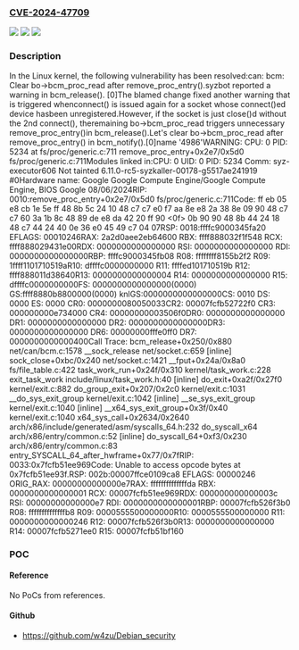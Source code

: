 ### [CVE-2024-47709](https://cve.mitre.org/cgi-bin/cvename.cgi?name=CVE-2024-47709)
![](https://img.shields.io/static/v1?label=Product&message=Linux&color=blue)
![](https://img.shields.io/static/v1?label=Version&message=5c680022c4e2%3C%20f5059fae5ed5%20&color=brighgreen)
![](https://img.shields.io/static/v1?label=Vulnerability&message=n%2Fa&color=brighgreen)

### Description

In the Linux kernel, the following vulnerability has been resolved:can: bcm: Clear bo->bcm_proc_read after remove_proc_entry().syzbot reported a warning in bcm_release(). [0]The blamed change fixed another warning that is triggered whenconnect() is issued again for a socket whose connect()ed device hasbeen unregistered.However, if the socket is just close()d without the 2nd connect(), theremaining bo->bcm_proc_read triggers unnecessary remove_proc_entry()in bcm_release().Let's clear bo->bcm_proc_read after remove_proc_entry() in bcm_notify().[0]name '4986'WARNING: CPU: 0 PID: 5234 at fs/proc/generic.c:711 remove_proc_entry+0x2e7/0x5d0 fs/proc/generic.c:711Modules linked in:CPU: 0 UID: 0 PID: 5234 Comm: syz-executor606 Not tainted 6.11.0-rc5-syzkaller-00178-g5517ae241919 #0Hardware name: Google Google Compute Engine/Google Compute Engine, BIOS Google 08/06/2024RIP: 0010:remove_proc_entry+0x2e7/0x5d0 fs/proc/generic.c:711Code: ff eb 05 e8 cb 1e 5e ff 48 8b 5c 24 10 48 c7 c7 e0 f7 aa 8e e8 2a 38 8e 09 90 48 c7 c7 60 3a 1b 8c 48 89 de e8 da 42 20 ff 90 <0f> 0b 90 90 48 8b 44 24 18 48 c7 44 24 40 0e 36 e0 45 49 c7 04 07RSP: 0018:ffffc9000345fa20 EFLAGS: 00010246RAX: 2a2d0aee2eb64600 RBX: ffff888032f1f548 RCX: ffff888029431e00RDX: 0000000000000000 RSI: 0000000000000000 RDI: 0000000000000000RBP: ffffc9000345fb08 R08: ffffffff8155b2f2 R09: 1ffff1101710519aR10: dffffc0000000000 R11: ffffed101710519b R12: ffff888011d38640R13: 0000000000000004 R14: 0000000000000000 R15: dffffc0000000000FS:  0000000000000000(0000) GS:ffff8880b8800000(0000) knlGS:0000000000000000CS:  0010 DS: 0000 ES: 0000 CR0: 0000000080050033CR2: 00007fcfb52722f0 CR3: 000000000e734000 CR4: 00000000003506f0DR0: 0000000000000000 DR1: 0000000000000000 DR2: 0000000000000000DR3: 0000000000000000 DR6: 00000000fffe0ff0 DR7: 0000000000000400Call Trace: <TASK> bcm_release+0x250/0x880 net/can/bcm.c:1578 __sock_release net/socket.c:659 [inline] sock_close+0xbc/0x240 net/socket.c:1421 __fput+0x24a/0x8a0 fs/file_table.c:422 task_work_run+0x24f/0x310 kernel/task_work.c:228 exit_task_work include/linux/task_work.h:40 [inline] do_exit+0xa2f/0x27f0 kernel/exit.c:882 do_group_exit+0x207/0x2c0 kernel/exit.c:1031 __do_sys_exit_group kernel/exit.c:1042 [inline] __se_sys_exit_group kernel/exit.c:1040 [inline] __x64_sys_exit_group+0x3f/0x40 kernel/exit.c:1040 x64_sys_call+0x2634/0x2640 arch/x86/include/generated/asm/syscalls_64.h:232 do_syscall_x64 arch/x86/entry/common.c:52 [inline] do_syscall_64+0xf3/0x230 arch/x86/entry/common.c:83 entry_SYSCALL_64_after_hwframe+0x77/0x7fRIP: 0033:0x7fcfb51ee969Code: Unable to access opcode bytes at 0x7fcfb51ee93f.RSP: 002b:00007ffce0109ca8 EFLAGS: 00000246 ORIG_RAX: 00000000000000e7RAX: ffffffffffffffda RBX: 0000000000000001 RCX: 00007fcfb51ee969RDX: 000000000000003c RSI: 00000000000000e7 RDI: 0000000000000001RBP: 00007fcfb526f3b0 R08: ffffffffffffffb8 R09: 0000555500000000R10: 0000555500000000 R11: 0000000000000246 R12: 00007fcfb526f3b0R13: 0000000000000000 R14: 00007fcfb5271ee0 R15: 00007fcfb51bf160 </TASK>

### POC

#### Reference
No PoCs from references.

#### Github
- https://github.com/w4zu/Debian_security


